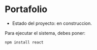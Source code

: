 <h1>Portafolio</h1>

- Estado del proyecto: en construccion.

Para ejecutar el sistema, debes poner:


```npm install react```
